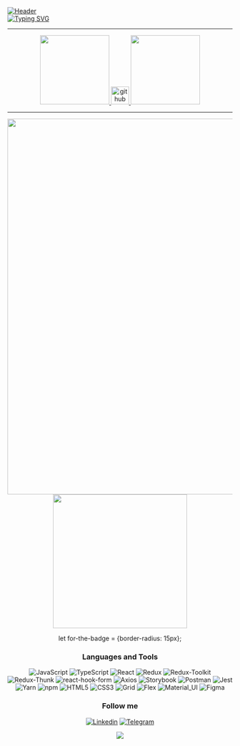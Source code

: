 [![Header](https://github.com/Artemy87/Artemy87/blob/master/assets/mario.gif)](https://www.youtube.com/watch?v=R3S0CxAv0vg&t=0s)
<br/>
[![Typing SVG](https://readme-typing-svg.herokuapp.com/?duration=3000&color=00bf13&size=30&width=1000&lines=Hi!+My+name`s+Artemii;I`m+front-end+developer;My+techonolgy+stack:+JS(ES6)+/+TYPESCRIPT+/+REACT+/+REDUX+/+HTML5+/+CSS3+/+Grid+Layout)](https://git.io/typing-svg)

<div align="center">
 <hr>
  <a href="https://profile-summary-for-github.com/user/Artemy87">
    <img height="155em" src="https://github-readme-stats.vercel.app/api/top-langs/?username=Artemy87&layout=compact&langs_count=7&theme=dark&bg_color=000&title_color=fff&text_color=fff"/>
    <img src='https://cdn.jsdelivr.net/npm/simple-icons@3.0.1/icons/github.svg' alt='github' height='40'>
    <img height="155em" src="https://github-readme-stats.vercel.app/api?username=Artemy87&show_icons=true&theme=dark&bg_color=000&title_color=fff&text_color=fff&count_private=true">
    <hr>
    <img width="842em" src="https://activity-graph.herokuapp.com/graph?username=Artemy87&theme=xcode&bg_color=000" />
  </a>
  <div>
    <a href="https://www.codewars.com/users/acid00" target="_blank">
      <img  src="https://www.codewars.com/users/acid00/badges/large" width="300"/>
    </a>
  </div>

let for-the-badge = {border-radius: 15px};

### Languages and Tools

![JavaScript](https://img.shields.io/static/v1?style=for-the-badge&logo=javascript&message=JavaScript&label=&color=f5ce42&labelColor=000000)
![TypeScript](https://img.shields.io/static/v1?style=for-the-badge&logo=typescript&message=TypeScript&label=&color=54a4ff&labelColor=000000)
![React](https://img.shields.io/static/v1?style=for-the-badge&logo=react&message=React&label=&color=1873db&labelColor=000000)
![Redux](https://img.shields.io/static/v1?style=for-the-badge&logo=redux&message=Redux&label=&color=902cf5&labelColor=000000)
![Redux-Toolkit](https://img.shields.io/static/v1?style=for-the-badge&logo=reduxtoolkit&message=Redux-Toolkit&label=&color=ae6cf0&labelColor=000000)
![Redux-Thunk](https://img.shields.io/static/v1?style=for-the-badge&logo=reduxthunk&message=Redux-Thunk&label=&color=c284d1&labelColor=000000)
![react-hook-form](https://img.shields.io/static/v1?style=for-the-badge&logo=reacthookform&message=react-hook-form&label=&color=ff36a1&labelColor=000000)
![Axios](https://img.shields.io/static/v1?style=for-the-badge&logo=axios&message=axios&label=&color=2b2b2b&labelColor=000000)
![Storybook](https://img.shields.io/static/v1?style=for-the-badge&logo=storybook&message=storybook&label=&color=fc72bc&labelColor=000000)
![Postman](https://img.shields.io/static/v1?style=for-the-badge&logo=postman&message=postman&label=&color=ff683b&labelColor=000000)
![Jest](https://img.shields.io/static/v1?style=for-the-badge&logo=jest&message=jest&label=&color=ed7297&labelColor=000000)
![Yarn](https://img.shields.io/static/v1?style=for-the-badge&logo=yarn&message=yarn&label=&color=2b8dfc&labelColor=000000)
![npm](https://img.shields.io/static/v1?style=for-the-badge&logo=npm&message=npm&label=&color=F05032&labelColor=000000)
![HTML5](https://img.shields.io/static/v1?style=for-the-badge&logo=html5&message=html5&label=&color=f55d2f&labelColor=000000)
![CSS3](https://img.shields.io/static/v1?style=for-the-badge&logo=css3&message=css3&label=&color=2a8af7&labelColor=000000)
![Grid](https://img.shields.io/static/v1?style=for-the-badge&logo=grid&message=grid&label=&color=21963b&labelColor=000000)
![Flex](https://img.shields.io/static/v1?style=for-the-badge&logo=flex&message=flex&label=&color=F05032&labelColor=000000)
![Material_UI](https://img.shields.io/static/v1?style=for-the-badge&logo=materialui&message=material_ui&label=&color=0a7ac9&labelColor=000000)
![Figma](https://img.shields.io/static/v1?style=for-the-badge&logo=figma&message=figma&label=&color=089c5e&labelColor=000000)

### Follow me
[![Linkedin](https://img.shields.io/badge/<linkedin>-4a4c4f?style=for-the-badge&logo=linkedin)](https://www.linkedin.com/in/artemiy/)
[![Telegram](https://img.shields.io/badge/<telegram>-4a4c4f?style=for-the-badge&logo=telegram)](https://t.me/acidReaction)

<p align="center"><img align="center" src="https://profile-counter.glitch.me/{Artemy87}/count.svg" /></p>
</div>
